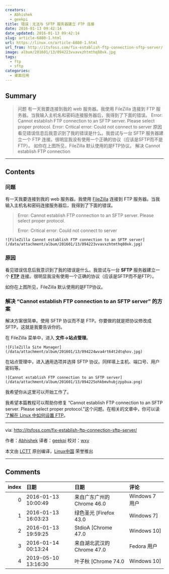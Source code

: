 ```yaml
---
creators:
  - Abhishek
  - geekpi
title: 错误：无法与 SFTP 服务器建立 FTP 连接
date: 2016-01-13 09:42:14
date_updated: 2016-01-13 09:42:14
slug: article-6880-1.html
url: https://linux.cn/article-6880-1.html
url_from: http://itsfoss.com/fix-establish-ftp-connection-sftp-server/
image: album/201601/13/094223vvavxzhtmthq80xk.jpg
tags:
  - ftp
  - sftp
categories:
  - 桌面应用
---
```


## Summary

> 问题 有一天我要连接到我的 web 服务器。我使用 FileZilla 连接到 FTP 服务器。当我输入主机名和密码连接服务器后，我得到了下面的错误。  Error: Cannot establish FTP connection to an SFTP server. Please select proper protocol. Error: Critical error: Could not connect to server   原因 看见错误信息后我意识到了我的错误是什么。我尝试与一台 SFTP 服务器建立一个 FTP 连接。很明显我没有使用一个正确的协议（应该是SFTP而不是FTP）。 如你在上图所见，FileZilla 默认使用的是FTP协议。 解决 Cannot establish FTP connection

***

<!-- more -->

## Contents

### 问题

有一天我要连接到我的 web 服务器。我使用 [FileZilla](https://filezilla-project.org/) 连接到 FTP 服务器。当我输入主机名和密码连接服务器后，我得到了下面的错误。

> 
> Error: Cannot establish FTP connection to an SFTP server. Please select proper protocol.
> 
> 
> Error: Critical error: Could not connect to server
> 
> 
> 

`![FileZilla Cannot establish FTP connection to an SFTP server](/data/attachment/album/201601/13/094223vvavxzhtmthq80xk.jpg)`

### 原因

看见错误信息后我意识到了我的错误是什么。我尝试与一台 **SFTP** 服务器建立一个 **[FTP](https://en.wikipedia.org/wiki/File_Transfer_Protocol)** 连接。很明显我没有使用一个正确的协议（应该是SFTP而不是FTP）。

如你在上图所见，FileZilla 默认使用的是FTP协议。

### 解决 “Cannot establish FTP connection to an SFTP server” 的方案

解决方案很简单。使用 SFTP 协议而不是 FTP。你要做的就是把协议修改成 SFTP。这就是我要告诉你的。

在 FileZilla 菜单中，进入 **文件->站点管理**。

`![FileZilla Site Manager](/data/attachment/album/201601/13/094224wva4rt64t2dtqhov.jpg)`

在站点管理中，进入通用选项并选择 SFTP 协议。同样填上主机、端口号、用户密码等。

`![Cannot establish FTP connection to an SFTP server](/data/attachment/album/201601/13/094225ohkbmvhubjzppbua.png)`

我希望你从这里可以开始工作了。

我希望本篇教程可以帮助你修复 “Cannot establish FTP connection to an SFTP server. Please select proper protocol.”这个问题。在相关的文章中，你可以读[了解在 Linux 中如何设置 FTP](http://itsfoss.com/set-ftp-server-linux/)。

---

via: <http://itsfoss.com/fix-establish-ftp-connection-sftp-server/>

作者：[Abhishek](http://itsfoss.com/author/abhishek/) 译者：[geekpi](https://github.com/geekpi) 校对：[wxy](https://github.com/wxy)

本文由 [LCTT](https://github.com/LCTT/TranslateProject) 原创编译，[Linux中国](https://linux.cn/) 荣誉推出

***

## Comments

|   index | 日期                | 日期                                      | 评论                                                                                                         |
|--------:|:--------------------|:------------------------------------------|:-------------------------------------------------------------------------------------------------------------|
|       0 | 2016-01-13 10:00:49 | 来自广东广州的 Chrome 46.0|Windows 7 用户 | 呵呵，我想打人                                                                                               |
|       1 | 2016-01-13 16:03:23 | 绿色圣光 [Firefox 43.0|Windows 7]         | 看完这种文章，有这种感觉是正常的。                                                                           |
|       2 | 2016-01-13 19:59:25 | StdioA [Chrome 47.0|Windows 10]           | 好好奇这篇有些~~脑残~~简单的文章为何会被选题看中:joy:                                                        |
|       3 | 2016-01-14 00:13:24 | 来自湖北武汉的 Chrome 47.0|Fedora 用户    | +1                                                                                                           |
|       4 | 2019-05-10 13:16:30 | 叶子秋 [Chrome 74.0|Windows 10]           | 我下载了gftp软件，在host地址里我输入一个错误网站，但是它一直被保留在host搜索框了，有没有什么办法可以删除它？ |
